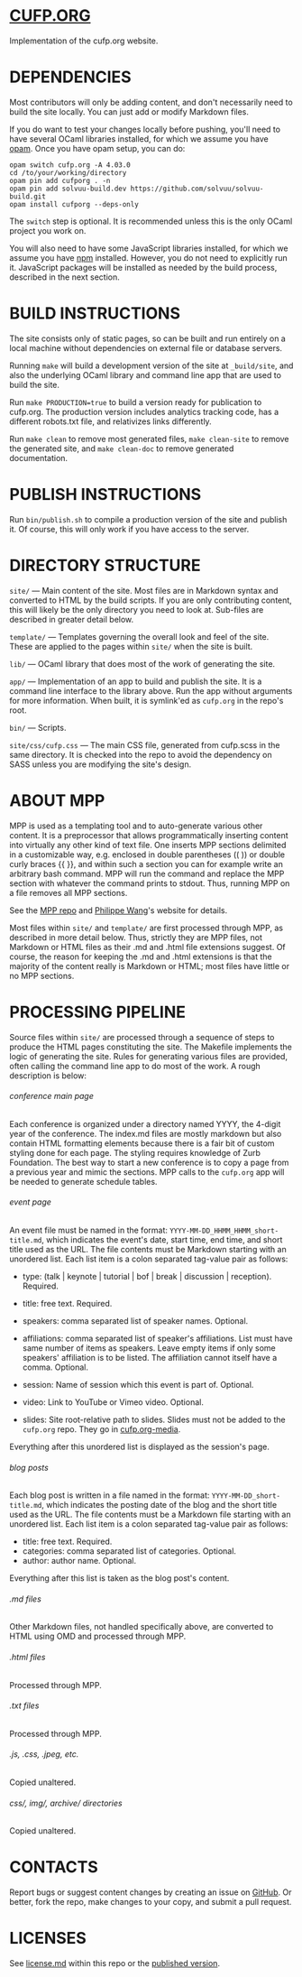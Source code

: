 [CUFP.ORG](http://cufp.org)
===========================
Implementation of the cufp.org website.


DEPENDENCIES
============
Most contributors will only be adding content, and don't necessarily
need to build the site locally. You can just add or modify Markdown
files.

If you do want to test your changes locally before pushing, you'll
need to have several OCaml libraries installed, for which we assume you have
[opam](http://opam.ocaml.org/). Once you have opam setup, you can
do:

```
opam switch cufp.org -A 4.03.0
cd /to/your/working/directory
opam pin add cufporg . -n
opam pin add solvuu-build.dev https://github.com/solvuu/solvuu-build.git
opam install cufporg --deps-only
```

The `switch` step is optional. It is recommended unless this is the
only OCaml project you work on.

You will also need to have some JavaScript libraries installed, for
which we assume you have [npm](https://www.npmjs.com/)
installed. However, you do not need to explicitly run it. JavaScript
packages will be installed as needed by the build process, described
in the next section.


BUILD INSTRUCTIONS
==================
The site consists only of static pages, so can be built and run
entirely on a local machine without dependencies on external file or
database servers.

Running `make` will build a development version of the site at
`_build/site`, and also the underlying OCaml library and command line
app that are used to build the site.

Run `make PRODUCTION=true` to build a version ready for publication
to cufp.org. The production version includes analytics tracking code,
has a different robots.txt file, and relativizes links differently.

Run `make clean` to remove most generated files, `make clean-site`
to remove the generated site, and `make clean-doc` to remove
generated documentation.


PUBLISH INSTRUCTIONS
====================
Run `bin/publish.sh` to compile a production version of the site and
publish it. Of course, this will only work if you have access to the
server.


DIRECTORY STRUCTURE
===================
`site/` — Main content of the site. Most files are in Markdown
syntax and converted to HTML by the build scripts. If you are only
contributing content, this will likely be the only directory you need
to look at. Sub-files are described in greater detail below.

`template/` — Templates governing the overall look and feel of the
site. These are applied to the pages within `site/` when the site
is built.

`lib/` — OCaml library that does most of the work of generating
the site.

`app/` — Implementation of an app to build and publish the
site. It is a command line interface to the library above. Run the app
without arguments for more information. When built, it is symlink'ed
as `cufp.org` in the repo's root.

`bin/` — Scripts.

`site/css/cufp.css` — The main CSS file, generated from cufp.scss
in the same directory. It is checked into the repo to avoid the
dependency on SASS unless you are modifying the site's design.


ABOUT MPP
=========
MPP is used as a templating tool and to auto-generate various other
content. It is a preprocessor that allows programmatically inserting
content into virtually any other kind of text file. One inserts MPP
sections delimited in a customizable way, e.g. enclosed in double
parentheses (( )) or double curly braces {{ }}, and within such a
section you can for example write an arbitrary bash command. MPP will
run the command and replace the MPP section with whatever the command
prints to stdout. Thus, running MPP on a file removes all MPP
sections.

See the [MPP repo](https://github.com/pw374/MPP-language-blender) and
[Philippe Wang](http://pw374.github.io/)'s website for details.

Most files within `site/` and `template/` are first processed
through MPP, as described in more detail below. Thus, strictly they
are MPP files, not Markdown or HTML files as their .md and .html file
extensions suggest. Of course, the reason for keeping the .md and
.html extensions is that the majority of the content really is
Markdown or HTML; most files have little or no MPP sections.


PROCESSING PIPELINE
===================
Source files within `site/` are processed through a sequence of steps
to produce the HTML pages constituting the site. The Makefile
implements the logic of generating the site. Rules for generating
various files are provided, often calling the command line app to do
most of the work. A rough description is below:

###### conference main page
Each conference is organized under a directory named YYYY, the 4-digit
year of the conference. The index.md files are mostly markdown but
also contain HTML formatting elements because there is a fair bit of
custom styling done for each page. The styling requires knowledge of
Zurb Foundation. The best way to start a new conference is to copy a
page from a previous year and mimic the sections. MPP calls to the
`cufp.org` app will be needed to generate schedule tables.

###### event page
An event file must be named in the format:
`YYYY-MM-DD_HHMM_HHMM_short-title.md`, which indicates the event's
date, start time, end time, and short title used as the URL. The file
contents must be Markdown starting with an unordered list. Each list
item is a colon separated tag-value pair as follows:

- type: (talk | keynote | tutorial | bof | break | discussion |
  reception). Required.

- title: free text. Required.

- speakers: comma separated list of speaker names. Optional.

- affiliations: comma separated list of speaker's affiliations. List
  must have same number of items as speakers. Leave empty items if
  only some speakers' affiliation is to be listed. The affiliation
  cannot itself have a comma. Optional.

- session: Name of session which this event is part of. Optional.

- video: Link to YouTube or Vimeo video. Optional.

- slides: Site root-relative path to slides. Slides must not be added
  to the `cufp.org` repo. They go in
  [cufp.org-media](https://github.com/CUFP/cufp.org-media).

Everything after this unordered list is displayed as the session's
page.

###### blog posts
Each blog post is written in a file named in the format:
`YYYY-MM-DD_short-title.md`, which indicates the posting date of the
blog and the short title used as the URL. The file contents must be a
Markdown file starting with an unordered list. Each list item is a
colon separated tag-value pair as follows:

- title: free text. Required.
- categories: comma separated list of categories. Optional.
- author: author name. Optional.

Everything after this list is taken as the blog post's content.

###### .md files
Other Markdown files, not handled specifically above, are converted to
HTML using OMD and processed through MPP.

###### .html files
Processed through MPP.

###### .txt files
Processed through MPP.

###### .js, .css, .jpeg, etc.
Copied unaltered.

###### css/, img/, archive/ directories
Copied unaltered.


CONTACTS
========
Report bugs or suggest content changes by creating an issue on
[GitHub](https://github.com/cufp/cufp.org). Or better, fork the repo,
make changes to your copy, and submit a pull request.


LICENSES
========
See
[license.md](https://github.com/CUFP/cufp.org/blob/master/site/license.md)
within this repo or the [published
version](http://cufp.org/license.html).
